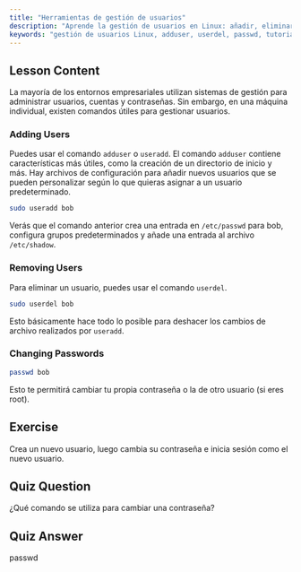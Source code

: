 ```yaml
---
title: "Herramientas de gestión de usuarios"
description: "Aprende la gestión de usuarios en Linux: añadir, eliminar y cambiar contraseñas con los comandos useradd, userdel y passwd. ¡Empieza con esta guía para principiantes!"
keywords: "gestión de usuarios Linux, adduser, userdel, passwd, tutorial Linux, Linux para principiantes, cuentas de usuario, comandos Linux"
---
```


## Lesson Content

La mayoría de los entornos empresariales utilizan sistemas de gestión para administrar usuarios, cuentas y contraseñas. Sin embargo, en una máquina individual, existen comandos útiles para gestionar usuarios.

### Adding Users

Puedes usar el comando `adduser` o `useradd`. El comando `adduser` contiene características más útiles, como la creación de un directorio de inicio y más. Hay archivos de configuración para añadir nuevos usuarios que se pueden personalizar según lo que quieras asignar a un usuario predeterminado.

```bash
sudo useradd bob
```

Verás que el comando anterior crea una entrada en `/etc/passwd` para bob, configura grupos predeterminados y añade una entrada al archivo `/etc/shadow`.

### Removing Users

Para eliminar un usuario, puedes usar el comando `userdel`.

```bash
sudo userdel bob
```

Esto básicamente hace todo lo posible para deshacer los cambios de archivo realizados por `useradd`.

### Changing Passwords

```bash
passwd bob
```

Esto te permitirá cambiar tu propia contraseña o la de otro usuario (si eres root).

## Exercise

Crea un nuevo usuario, luego cambia su contraseña e inicia sesión como el nuevo usuario.

## Quiz Question

¿Qué comando se utiliza para cambiar una contraseña?

## Quiz Answer

passwd
